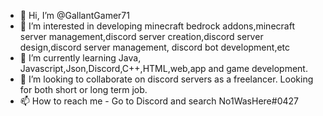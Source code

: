 - 👋 Hi, I’m @GallantGamer71
- 👀 I’m interested in developing minecraft bedrock addons,minecraft server management,discord server creation,discord server design,discord server management, discord bot development,etc
- 🌱 I’m currently learning Java, Javascript,Json,Discord,C++,HTML,web,app and game development. 
- 💞️ I’m looking to collaborate on discord servers as a freelancer.
Looking for both short or long term job.
- 📫 How to reach me - Go to Discord and search No1WasHere#0427

<!---
GallantGamer71/GallantGamer71 is a ✨ special ✨ repository because its `README.md` (this file) appears on your GitHub profile.
You can click the Preview link to take a look at your changes.
--->
